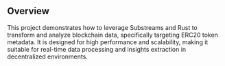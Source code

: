 ## Overview

This project demonstrates how to leverage Substreams and Rust to transform and analyze blockchain data, specifically targeting ERC20 token metadata. It is designed for high performance and scalability, making it suitable for real-time data processing and insights extraction in decentralized environments.

